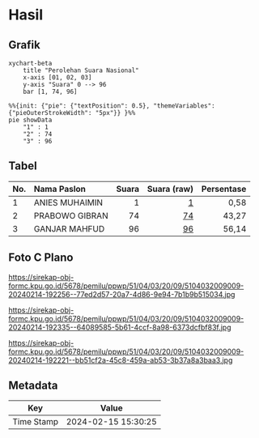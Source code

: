 # Hasil

## Grafik

```mermaid
xychart-beta
    title "Perolehan Suara Nasional"
    x-axis [01, 02, 03]
    y-axis "Suara" 0 --> 96
    bar [1, 74, 96]
```

```mermaid
%%{init: {"pie": {"textPosition": 0.5}, "themeVariables": {"pieOuterStrokeWidth": "5px"}} }%%
pie showData
    "1" : 1
    "2" : 74
    "3" : 96
```

## Tabel

| No. | Nama Paslon    | Suara | Suara (raw) | Persentase |
|:--- |:-------------- | -----:| -----------:| ----------:|
| 1   | ANIES MUHAIMIN | 1     | [1][p-1]    | 0,58       |
| 2   | PRABOWO GIBRAN | 74    | [74][p-2]   | 43,27      |
| 3   | GANJAR MAHFUD  | 96    | [96][p-3]   | 56,14      |


[p-1]: https://github.com/gigit-pemilu/pemilu-2024/blob/main/pilpres/hitung-suara/sub/51-bali/sub/04-gianyar/sub/03-gianyar/sub/2009-bakbakan/sub/009-tps/sub/paslon-1.txt
[p-2]: https://github.com/gigit-pemilu/pemilu-2024/blob/main/pilpres/hitung-suara/sub/51-bali/sub/04-gianyar/sub/03-gianyar/sub/2009-bakbakan/sub/009-tps/sub/paslon-2.txt
[p-3]: https://github.com/gigit-pemilu/pemilu-2024/blob/main/pilpres/hitung-suara/sub/51-bali/sub/04-gianyar/sub/03-gianyar/sub/2009-bakbakan/sub/009-tps/sub/paslon-3.txt

## Foto C Plano

https://sirekap-obj-formc.kpu.go.id/5678/pemilu/ppwp/51/04/03/20/09/5104032009009-20240214-192256--77ed2d57-20a7-4d86-9e94-7b1b9b515034.jpg

https://sirekap-obj-formc.kpu.go.id/5678/pemilu/ppwp/51/04/03/20/09/5104032009009-20240214-192335--64089585-5b61-4ccf-8a98-6373dcfbf83f.jpg

https://sirekap-obj-formc.kpu.go.id/5678/pemilu/ppwp/51/04/03/20/09/5104032009009-20240214-192221--bb51cf2a-45c8-459a-ab53-3b37a8a3baa3.jpg


## Metadata

| Key        | Value               |
| ---------- | ------------------- |
| Time Stamp | 2024-02-15 15:30:25 |



